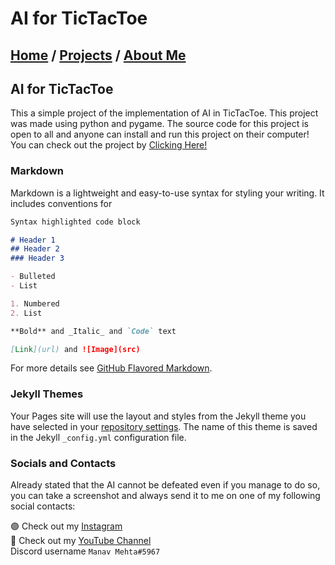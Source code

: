 # AI for TicTacToe 

## [Home](https://manavmehta-official.github.io/) / [Projects](https://www.youtube.com/) / [About Me]()



## AI for TicTacToe

This a simple project of the implementation of AI in TicTacToe. This project was made using python and pygame. The source code for this project is open to all and anyone can install and run this project on their computer! You can check out the project by [Clicking Here!](https://github.com/ManavMehta-Official/TicTacToe-AI/tree/main)

### Markdown

Markdown is a lightweight and easy-to-use syntax for styling your writing. It includes conventions for

```markdown
Syntax highlighted code block

# Header 1
## Header 2
### Header 3

- Bulleted
- List

1. Numbered
2. List

**Bold** and _Italic_ and `Code` text

[Link](url) and ![Image](src)
```

For more details see [GitHub Flavored Markdown](https://guides.github.com/features/mastering-markdown/).

### Jekyll Themes

Your Pages site will use the layout and styles from the Jekyll theme you have selected in your [repository settings](https://github.com/ManavMehta-Official/TicTacToe-AI/settings/pages). The name of this theme is saved in the Jekyll `_config.yml` configuration file.

### Socials and Contacts

Already stated that the AI cannot be defeated even if you manage to do so, you can take a screenshot and always send it to me on one of my following social contacts:

🟣 Check out my [Instagram](https://www.instagram.com/manavmehta.official/) <br>
🔴 Check out my [YouTube Channel](https://www.youtube.com/channel/UCu-0RXVpt2DThBmf2MgBoDg) <br>
Discord username `Manav Mehta#5967`

